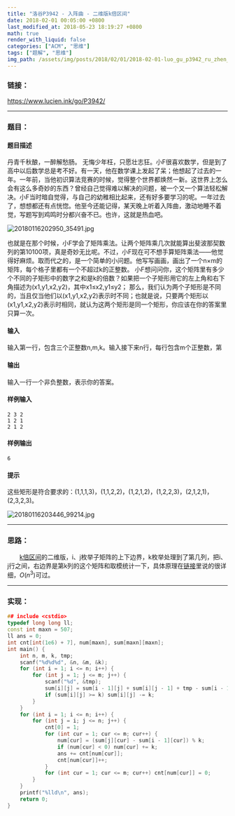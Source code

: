```yaml
---
title: "洛谷P3942 - 入阵曲 - 二维版k倍区间"
date: 2018-02-01 00:05:00 +0800
last_modified_at: 2018-05-23 18:19:27 +0800
math: true
render_with_liquid: false
categories: ["ACM", "思维"]
tags: ["题解", "思维"]
img_path: /assets/img/posts/2018/02/01/2018-02-01-luo_gu_p3942_ru_zhen_qu_er_wei_ban_k_bei_qu_jian/
---
```


### 链接：

https://www.lucien.ink/go/P3942/

---
### 题目：

#### 题目描述
丹青千秋酿，一醉解愁肠。
无悔少年枉，只愿壮志狂。小F很喜欢数学，但是到了高中以后数学总是考不好。有一天，他在数学课上发起了呆；他想起了过去的一年。一年前，当他初识算法竞赛的时候，觉得整个世界都焕然一新。这世界上怎么会有这么多奇妙的东西？曾经自己觉得难以解决的问题，被一个又一个算法轻松解决。小F当时暗自觉得，与自己的幼稚相比起来，还有好多要学习的呢。一年过去了，想想都还有点恍惚。他至今还能记得，某天晚上听着入阵曲，激动地睡不着觉，写题写到鸡鸣时分都兴奋不已。也许，这就是热血吧。

![20180116202950_35491.jpg][1]

也就是在那个时候，小F学会了矩阵乘法。让两个矩阵乘几次就能算出斐波那契数列的第10100项，真是奇妙无比呢。不过，小F现在可不想手算矩阵乘法——他觉得好麻烦。取而代之的，是一个简单的小问题。他写写画画，画出了一个n×m的矩阵，每个格子里都有一个不超过k的正整数。
小F想问问你，这个矩阵里有多少个不同的子矩形中的数字之和是k的倍数？如果把一个子矩形用它的左上角和右下角描述为(x1,y1,x2,y2)，其中x1≤x2,y1≤y2；
那么，我们认为两个子矩形是不同的，当且仅当他们以(x1,y1,x2,y2)表示时不同；也就是说，只要两个矩形以(x1,y1,x2,y2)表示时相同，就认为这两个矩形是同一个矩形，你应该在你的答案里只算一次。

#### 输入
输入第一行，包含三个正整数n,m,k。输入接下来n行，每行包含m个正整数，第
#### 输出
输入一行一个非负整数，表示你的答案。
#### 样例输入
```
2 3 2
1 2 1
2 1 2
```
#### 样例输出
```
6
```
#### 提示
这些矩形是符合要求的：(1,1,1,3)，(1,1,2,2)，(1,2,1,2)，(1,2,2,3)，(2,1,2,1)，(2,3,2,3)。

![20180116203446_99214.jpg][2]

---
### 思路：

&emsp;&emsp;[k倍区间](https://lucien.ink/archives/63/)的二维版，i、j枚举子矩阵的上下边界，k枚举处理到了第几列，把i、j行之间，右边界是第k列的这个矩阵和取模统计一下，具体原理在[链接](https://lucien.ink/archives/63/)里说的很详细，$O(n^3)$可过。

---
### 实现：

```cpp
## include <cstdio>
typedef long long ll;
const int maxn = 507;
ll ans = 0;
int cnt[int(1e6) + 7], num[maxn], sum[maxn][maxn];
int main() {
    int n, m, k, tmp;
    scanf("%d%d%d", &n, &m, &k);
    for (int i = 1; i <= n; i++) {
        for (int j = 1; j <= m; j++) {
            scanf("%d", &tmp);
            sum[i][j] = sum[i - 1][j] + sum[i][j - 1] + tmp - sum[i - 1][j - 1];
            if (sum[i][j] >= k) sum[i][j] -= k;
        }
    }
    for (int i = 1; i <= n; i++) {
        for (int j = i; j <= n; j++) {
            cnt[0] = 1;
            for (int cur = 1; cur <= m; cur++) {
                num[cur] = (sum[j][cur] - sum[i - 1][cur]) % k;
                if (num[cur] < 0) num[cur] += k;
                ans += cnt[num[cur]];
                cnt[num[cur]]++;
            }
            for (int cur = 1; cur <= m; cur++) cnt[num[cur]] = 0;
        }
    }
    printf("%lld\n", ans);
    return 0;
}
```


  [1]: 20180116202950_35491.jpg
  [2]: 20180116203446_99214.jpg